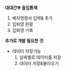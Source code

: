 **대대간부 출입통제**

1. 배차명령서 입력& 추가
2. 입퇴영 현황 
3. 입퇴영 기록

**추가로 개발 필요한 것**
- 데이터 저장기능 
  1. 날짜별로 데이터를 저장
  2. 데이터 저장&불러오기
